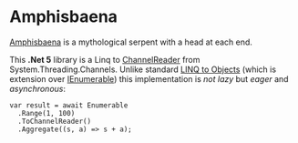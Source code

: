 # Amphisbaena

[Amphisbaena](https://en.wikipedia.org/wiki/Amphisbaena) is a mythological serpent with a head at each end.

This **.Net 5** library is a Linq to [ChannelReader](https://docs.microsoft.com/en-us/dotnet/api/system.threading.channels.channelreader-1?view=net-5.0) from System.Threading.Channels. Unlike standard [LINQ to Objects](https://docs.microsoft.com/en-us/dotnet/csharp/programming-guide/concepts/linq/linq-to-objects) (which is extension over [IEnumerable<T>](https://docs.microsoft.com/en-us/dotnet/api/system.collections.generic.ienumerable-1?view=net-5.0)) this implementation is *not lazy* but *eager* and *asynchronous*:
  
  ```
  var result = await Enumerable
    .Range(1, 100)
    .ToChannelReader()
    .Aggregate((s, a) => s + a);
 ```
  
